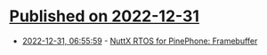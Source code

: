 # [Published on 2022-12-31](index.md)

* [2022-12-31, 06:55:59](https://lobste.rs/s/jnrqid/nuttx_rtos_for_pinephone_framebuffer) - [NuttX RTOS for PinePhone: Framebuffer](https://lupyuen.github.io/articles/fb)
